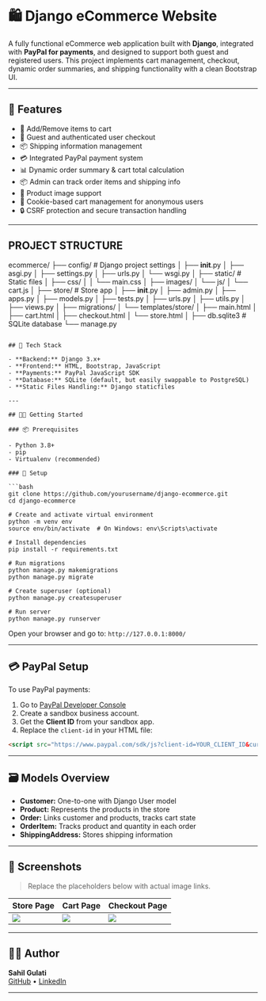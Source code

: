 # 🛍️ Django eCommerce Website

A fully functional eCommerce web application built with **Django**, integrated with **PayPal for payments**, and designed to support both guest and registered users. This project implements cart management, checkout, dynamic order summaries, and shipping functionality with a clean Bootstrap UI.

---

## 🚀 Features

- 🛒 Add/Remove items to cart
- 👤 Guest and authenticated user checkout
- 📦 Shipping information management
- 💳 Integrated PayPal payment system
- 📊 Dynamic order summary & cart total calculation
- 📦 Admin can track order items and shipping info
- 📸 Product image support
- 📁 Cookie-based cart management for anonymous users
- 🔒 CSRF protection and secure transaction handling

---
## PROJECT STRUCTURE 

ecommerce/
├── config/                         # Django project settings
│   ├── __init__.py
│   ├── asgi.py
│   ├── settings.py
│   ├── urls.py
│   └── wsgi.py
│
├── static/                         # Static files
│   ├── css/
│   │   └── main.css
│   ├── images/
│   └── js/
│       └── cart.js
│
├── store/                          # Store app
│   ├── __init__.py
│   ├── admin.py
│   ├── apps.py
│   ├── models.py
│   ├── tests.py
│   ├── urls.py
│   ├── utils.py
│   ├── views.py
│   ├── migrations/
│   └── templates/store/
│       ├── main.html
│       ├── cart.html
│       ├── checkout.html
│       └── store.html
│
├── db.sqlite3                      # SQLite database
└── manage.py
```

## 🧰 Tech Stack

- **Backend:** Django 3.x+
- **Frontend:** HTML, Bootstrap, JavaScript
- **Payments:** PayPal JavaScript SDK
- **Database:** SQLite (default, but easily swappable to PostgreSQL)
- **Static Files Handling:** Django staticfiles

---

## 🧑‍💻 Getting Started

### 📦 Prerequisites

- Python 3.8+
- pip
- Virtualenv (recommended)

### 🔧 Setup

```bash
git clone https://github.com/yourusername/django-ecommerce.git
cd django-ecommerce

# Create and activate virtual environment
python -m venv env
source env/bin/activate  # On Windows: env\Scripts\activate

# Install dependencies
pip install -r requirements.txt

# Run migrations
python manage.py makemigrations
python manage.py migrate

# Create superuser (optional)
python manage.py createsuperuser

# Run server
python manage.py runserver
```

Open your browser and go to: `http://127.0.0.1:8000/`

---

## 💳 PayPal Setup

To use PayPal payments:

1. Go to [PayPal Developer Console](https://developer.paypal.com)
2. Create a sandbox business account.
3. Get the **Client ID** from your sandbox app.
4. Replace the `client-id` in your HTML file:

```html
<script src="https://www.paypal.com/sdk/js?client-id=YOUR_CLIENT_ID&currency=USD"></script>
```

---

## 🗃️ Models Overview

- **Customer:** One-to-one with Django User model
- **Product:** Represents the products in the store
- **Order:** Links customer and products, tracks cart state
- **OrderItem:** Tracks product and quantity in each order
- **ShippingAddress:** Stores shipping information

---

## 📸 Screenshots

> Replace the placeholders below with actual image links.

| Store Page | Cart Page | Checkout Page |
|------------|-----------|----------------|
| ![](path-to-store.png) | ![](path-to-cart.png) | ![](path-to-checkout.png) |

---


## 🙋‍♂️ Author

**Sahil Gulati**  
[GitHub](https://github.com/Sahilgulati2006) • [LinkedIn](https://www.linkedin.com/in/sahil-gulati-b991a62a2/)

---
